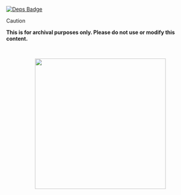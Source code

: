 [![Deps Badge]][Deps]

[Deps Badge]: https://deps.rs/repo/github/harilvfs/carch/status.svg?path=srcstyle=flat-square
[Deps]: https://deps.rs/repo/github/harilvfs/carch?path=src

> [!CAUTION]
> **This is for archival purposes only. Please do not use or modify this content.**

<br>

<p align="center">
<a href="https://discord.com/invite/8NJWstnUHd">
<img src="https://invidget.switchblade.xyz/8NJWstnUHd" width="350">
</a>
</p>

